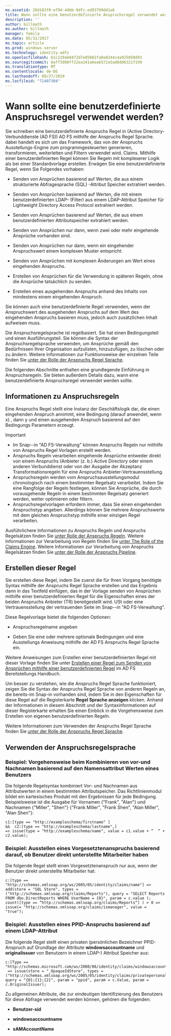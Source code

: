```yaml
---
ms.assetid: 20d183f0-ef94-44bb-9dfc-ed93799dd1a6
title: Wann sollte eine benutzerdefinierte Anspruchsregel verwendet werden?
description: ''
author: billmath
ms.author: billmath
manager: femila
ms.date: 05/31/2017
ms.topic: article
ms.prod: windows-server
ms.technology: identity-adfs
ms.openlocfilehash: 61c129ab8472d7e85602fa0a0244c4a925050d93
ms.sourcegitcommit: 6aff3d88ff22ea141a6ea6572a5ad8dd6321f199
ms.translationtype: MT
ms.contentlocale: de-DE
ms.lasthandoff: 09/27/2019
ms.locfileid: "71407304"
---
```

# <a name="when-to-use-a-custom-claim-rule"></a>Wann sollte eine benutzerdefinierte Anspruchsregel verwendet werden?
Sie schreiben eine benutzerdefinierte Anspruchs Regel in \(Active Directory-Verbunddienste (AD FS)\) AD FS mithilfe der Anspruchs Regel Sprache. dabei handelt es sich um das Framework, das von der Anspruchs Ausstellungs-Engine zum programmgesteuerten generieren, transformieren, weiterleiten und Filtern verwendet wird. Claims. Mithilfe einer benutzerdefinierten Regel können Sie Regeln mit komplexerer Logik als bei einer Standardvorlage erstellen. Erwägen Sie eine benutzerdefinierte Regel, wenn Sie Folgendes vorhaben:  
  
-   Senden von Ansprüchen basierend auf Werten, die aus einem strukturierte Abfragesprache \(SQL\) -Attribut Speicher extrahiert werden.  
  
-   Senden von Ansprüchen basierend auf Werten, die mit einem benutzerdefinierten LDAP- \(Filter\) aus einem LDAP-Attribut Speicher für Lightweight Directory Access Protocol extrahiert werden.  
  
-   Senden von Ansprüchen basierend auf Werten, die aus einem benutzerdefinierten Attributspeicher extrahiert werden.  
  
-   Senden von Ansprüchen nur dann, wenn zwei oder mehr eingehende Ansprüche vorhanden sind.  
  
-   Senden von Ansprüchen nur dann, wenn ein eingehender Anspruchswert einem komplexen Muster entspricht.  
  
-   Senden von Ansprüchen mit komplexen Änderungen am Wert eines eingehenden Anspruchs.  
  
-   Erstellen von Ansprüchen für die Verwendung in späteren Regeln, ohne die Ansprüche tatsächlich zu senden.  
  
-   Erstellen eines ausgehenden Anspruchs anhand des Inhalts von mindestens einem eingehenden Anspruch.  
  
Sie können auch eine benutzerdefinierte Regel verwenden, wenn der Anspruchswert des ausgehenden Anspruchs auf dem Wert des eingehenden Anspruchs basieren muss, jedoch auch zusätzlichen Inhalt aufweisen muss.  
  
Die Anspruchsregelsprache ist regelbasiert. Sie hat einen Bedingungsteil und einen Ausführungsteil. Sie können die Syntax der Anspruchsregelsprache verwenden, um Ansprüche gemäß den Bedürfnissen Ihrer Organisation aufzulisten, hinzuzufügen, zu löschen oder zu ändern. Weitere Informationen zur Funktionsweise der einzelnen Teile finden Sie [unter der Rolle der Anspruchs Regel Sprache](The-Role-of-the-Claim-Rule-Language.md).  
  
Die folgenden Abschnitte enthalten eine grundlegende Einführung in Anspruchsregeln. Sie bieten außerdem Details dazu, wann eine benutzerdefinierte Anspruchsregel verwendet werden sollte.  
  
## <a name="about-claim-rules"></a>Informationen zu Anspruchsregeln  
Eine Anspruchs Regel stellt eine Instanz der Geschäftslogik dar, die einen eingehenden Anspruch annimmt, eine Bedingung \(darauf anwendet, wenn x\) , dann y und einen ausgehenden Anspruch basierend auf den Bedingungs Parametern erzeugt.  
  
> [!IMPORTANT]  
> -   Im Snap\--in "AD FS-Verwaltung" können Anspruchs Regeln nur mithilfe von Anspruchs Regel Vorlagen erstellt werden.  
> -   Anspruchs Regeln verarbeiten eingehende Ansprüche entweder direkt von einem Anspruchs \(Anbieter (z. b.\) Active Directory oder einem anderen Verbunddienst oder von der Ausgabe der Akzeptanz Transformationsregeln für eine Anspruchs Anbieter-Vertrauensstellung.  
> -   Anspruchsregeln werden vom Anspruchsausstellungsmodul chronologisch nach einem bestimmten Regelsatz verarbeitet. Indem Sie eine Rangfolge der Regeln festlegen, können Sie Ansprüche, die durch vorausgehende Regeln in einem bestimmten Regelsatz generiert werden, weiter optimieren oder filtern.  
> -   Anspruchsregelvorlagen erfordern immer, dass Sie einen eingehenden Anspruchstyp angeben. Allerdings können Sie mehrere Anspruchswerte mit dem gleichen Anspruchstyp mithilfe einer einzigen Regel verarbeiten.  
  
Ausführlichere Informationen zu Anspruchs Regeln und Anspruchs Regelsätzen finden Sie [unter Rolle der Anspruchs Regeln](The-Role-of-Claim-Rules.md). Weitere Informationen zur Verarbeitung von Regeln finden Sie [unter The Role of the Claims Engine](The-Role-of-the-Claims-Engine.md). Weitere Informationen zur Verarbeitung von Anspruchs Regelsätzen finden Sie [unter der Rolle der Anspruchs Pipeline](The-Role-of-the-Claims-Pipeline.md).  
  
## <a name="how-to-create-this-rule"></a>Erstellen dieser Regel  
Sie erstellen diese Regel, indem Sie zuerst die für Ihren Vorgang benötigte Syntax mithilfe der Anspruchs Regel Sprache erstellen und das Ergebnis dann in das Textfeld einfügen, das in der Vorlage senden von Ansprüchen mithilfe einer benutzerdefinierten Regel für die Eigenschaften eines der beiden Anspruchs Anbieter (TR) bereitgestellt wird. USt oder eine Vertrauensstellung der vertrauenden Seite im Snap\--in "AD FS-Verwaltung".  
  
Diese Regelvorlage bietet die folgenden Optionen:  
  
-   Anspruchsregelname angeben  
  
-   Geben Sie eine oder mehrere optionale Bedingungen und eine Ausstellungs Anweisung mithilfe der AD FS Anspruchs Regel Sprache ein.  
  
Weitere Anweisungen zum Erstellen einer benutzerdefinierten Regel mit dieser Vorlage finden Sie unter [Erstellen einer Regel zum Senden von Ansprüchen mithilfe einer benutzerdefinierten Regel](https://technet.microsoft.com/library/dd807049.aspx) im AD FS Bereitstellungs Handbuch.  
  
Um besser zu verstehen, wie die Anspruchs Regel Sprache funktioniert, zeigen Sie die Syntax der Anspruchs Regel Sprache von anderen Regeln an, die bereits\-im Snap-in vorhanden sind, indem Sie in den Eigenschaften für diese Regel auf die Registerkarte **Regel Sprache anzeigen** klicken. Anhand der Informationen in diesem Abschnitt und der Syntaxinformationen auf dieser Registerkarte erhalten Sie einen Einblick in die Vorgehensweise zum Erstellen von eigenen benutzerdefinierten Regeln.  
  
Weitere Informationen zum Verwenden der Anspruchs Regel Sprache finden Sie [unter der Rolle der Anspruchs Regel Sprache](The-Role-of-the-Claim-Rule-Language.md).  
  
## <a name="using-the-claim-rule-language"></a>Verwenden der Anspruchsregelsprache  
  
### <a name="example-how-to-combine-first-and-last-names-based-on-a-users-name-attribute-values"></a>Beispiel: Vorgehensweise beim Kombinieren von vor-und Nachnamen basierend auf den Namensattribut Werten eines Benutzers  
Die folgende Regelsyntax kombiniert Vor- und Nachnamen aus Attributwerten in einem bestimmten Attributspeicher. Das Richtlinienmodul bildet ein kartesisches Produkt mit den Ergebnissen für jede Bedingung. Beispielsweise ist die Ausgabe für Vornamen {"Frank", "Alan"} und Nachnamen {"Miller", "Shen"} {"Frank Miller", "Frank Shen", "Alan Miller", "Alan Shen"}:  
  
```  
c1:[type == "http://exampleschema/firstname" ]  
&&  c2:[type == "http://exampleschema/lastname",]   
=> issue(type = "http://exampleschema/name", value = c1.value + “  “ + c2.value);  
```  
  
### <a name="example-how-to-issue-a-manager-claim-based-on-whether-users-have-direct-reports"></a>Beispiel: Ausstellen eines Vorgesetztenanspruchs basierend darauf, ob Benutzer direkt unterstellte Mitarbeiter haben  
Die folgende Regel stellt einen Vorgesetztenanspruch nur aus, wenn der Benutzer direkt unterstellte Mitarbeiter hat:  
  
```  
c:[type == "http://schemas.xmlsoap.org/ws/2005/05/identity/claims/name"] => add(store = "SQL Store", types = ("http://schemas.xmlsoap.org/claims/Reports"), query = "SELECT Reports FROM dbo.DirectReports WHERE UserName = {0}", param = c.value );  
count([type == “http://schemas.xmlsoap.org/claims/Reports“] ) > 0 => issue(= "http://schemas.xmlsoap.org/claims/ismanager", value = "true");  
```  
  
### <a name="example-how-to-issue-a-ppid-claim-based-on-an-ldap-attribute"></a>Beispiel: Ausstellen eines PPID-Anspruchs basierend auf einem LDAP-Attribut  
Die folgende Regel stellt einen privaten \(persönlichen Bezeichner PPID-Anspruch auf Grundlage der Attribute **windowsaccountname** und **originalissuer** von Benutzern in einem LDAP-\) Attribut Speicher aus:  
  
```  
c:[Type == "http://schemas.microsoft.com/ws/2008/06/identity/claims/windowsaccountname"]  
 => issue(store = "_OpaqueIdStore", types = ("http://schemas.xmlsoap.org/ws/2005/05/identity/claims/privatepersonalidentifier"), query = "{0};{1};{2}", param = "ppid", param = c.Value, param = c.OriginalIssuer);  
```  
  
Zu allgemeinen Attribute, die zur eindeutigen Identifizierung des Benutzers für diese Abfrage verwendet werden können, gehören die folgenden:  
  
-   **Benutzer-sid**  
  
-   **windowsaccountname**  
  
-   **sAMAccountName**  
  

